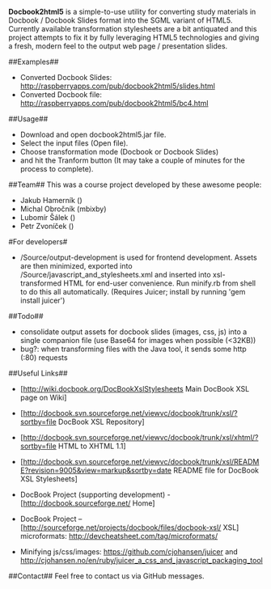 **Docbook2html5** is a simple-to-use utility for converting study materials in Docbook / Docbook Slides format into the SGML variant of HTML5. Currently available transformation stylesheets are a bit antiquated and this project attempts to fix it by fully leveraging HTML5 technologies and giving a fresh, modern feel to the output web page / presentation slides.


##Examples##
* Converted Docbook Slides: http://raspberryapps.com/pub/docbook2html5/slides.html
* Converted Docbook file: http://raspberryapps.com/pub/docbook2html5/bc4.html

##Usage##
* Download and open docbook2html5.jar file. 
* Select the input files (Open file). 
* Choose transformation mode (Docbook or Docbook Slides)
* and hit the Tranform button (It may take a couple of minutes for the process to complete).

##Team##
This was a course project developed by these awesome people:

* Jakub Hamerník ()
* Michal Obročník (mbixby)
* Lubomír Šálek ()
* Petr Zvoníček ()

#For developers#
* /Source/output-development is used for frontend development. Assets are then minimized, exported into /Source/javascript_and_stylesheets.xml and inserted into xsl-transformed HTML for end-user convenience. Run minify.rb from shell to do this all automatically. (Requires Juicer; install by running 'gem install juicer')


##Todo##
* consolidate output assets for docbook slides (images, css, js) into a single companion file (use Base64 for images when possible (<32KB))
* bug?: when transforming files with the Java tool, it sends some http (:80) requests

##Useful Links##
* [http://wiki.docbook.org/DocBookXslStylesheets Main DocBook XSL page on Wiki]
* [http://docbook.svn.sourceforge.net/viewvc/docbook/trunk/xsl/?sortby=file DocBook XSL Repository]
* [http://docbook.svn.sourceforge.net/viewvc/docbook/trunk/xsl/xhtml/?sortby=file HTML to XHTML 1.1]
* [http://docbook.svn.sourceforge.net/viewvc/docbook/trunk/xsl/README?revision=9005&view=markup&sortby=date README file for DocBook XSL Stylesheets]
* DocBook Project (supporting development) - [http://docbook.sourceforge.net/ Home]
* DocBook Project – [http://sourceforge.net/projects/docbook/files/docbook-xsl/ XSL]
microformats: http://devcheatsheet.com/tag/microformats/

* Minifying js/css/images: https://github.com/cjohansen/juicer and http://cjohansen.no/en/ruby/juicer_a_css_and_javascript_packaging_tool

##Contact##
Feel free to contact us via GitHub messages.